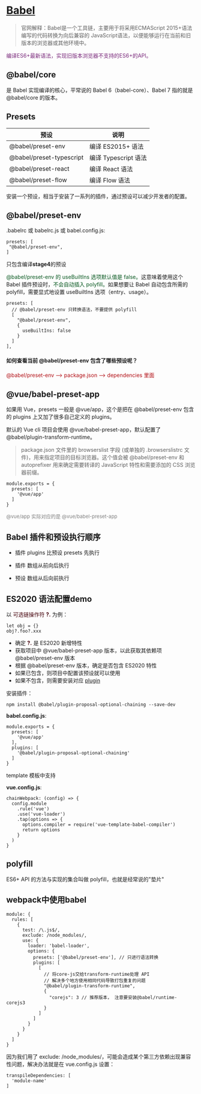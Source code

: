 # [Babel](https://babeljs.io/docs/babel-preset-env)

<!-- https://babel.nodejs.cn/docs/babel-preset-env/#targets -->

<!-- https://static.kancloud.cn/cyyspring/webpack/2670925 -->

> 官网解释：Babel是一个工具链，主要用于将采用ECMAScript 2015+语法编写的代码转换为向后兼容的 JavaScript语法，以便能够运行在当前和旧版本的浏览器或其他环境中。

<font color=#7A297B>编译ES6+最新语法，实现旧版本浏览器不支持的ES6+的API。</font>

## @babel/core

是 Babel 实现编译的核心，平常说的 Babel 6（babel-core）、Babel 7 指的就是 @babel/core 的版本。

## Presets

| 预设 | 说明 |
|---|---|
| @babel/preset-env | 编译 ES2015+ 语法 |
| @babel/preset-typescript | 编译 Typescript 语法 |
| @babel/preset-react | 编译 React 语法 |
| @babel/preset-flow | 编译 Flow 语法 |

安装一个预设，相当于安装了一系列的插件，通过预设可以减少开发者的配置。

## @babel/preset-env
.babelrc 或 babelrc.js 或 babel.config.js:
```
presets: [
 "@babel/preset-env",
]
```
只包含编译**stage4**的预设

<font color=#085820>@babel/preset-env 的 useBuiltIns 选项默认值是 false。</font>这意味着使用这个 Babel 插件预设时，<font color=#085820>不会自动插入 polyfill。</font>如果想要让 Babel 自动包含所需的 polyfill，需要显式地设置 useBuiltIns 选项（entry、usage）。

```
presets: [
  // @babel/preset-env 只转换语法，不要提供 polyfill
  [
    "@babel/preset-env", 
    {
      useBuiltIns: false
    }
  ]
],
```

#### 如何查看当前 @babel/preset-env 包含了哪些预设呢？

<font color=#B21016>@babel/preset-env --> package.json --> dependencies 里面</font>


## @vue/babel-preset-app

如果用 Vue，presets 一般是 @vue/app，这个是把在 @babel/preset-env 包含的 plugins 上又加了很多自己定义的 plugins。

默认的 Vue cli 项目会使用 @vue/babel-preset-app，默认配置了@babel/plugin-transform-runtime。

> package.json 文件里的 browserslist 字段 (或单独的 .browserslistrc 文件)，用来指定项目的目标浏览器。这个值会被 @babel/preset-env 和 autoprefixer 用来确定需要转译的 JavaScript 特性和需要添加的 CSS 浏览器前缀。
 

```
module.exports = {
  presets: [
    '@vue/app'
  ]
}
```
<font color=gray size=2>@vue/app 实际对应的是 @vue/babel-preset-app</font>

## Babel 插件和预设执行顺序

- 插件 plugins 比预设 presets 先执行

- 插件 数组从前向后执行

- 预设 数组从后向前执行

## ES2020 语法配置demo

以 <font color=#44000A>可选链操作符 **?.**</font> 为例：
```
let obj = {}
obj?.foo?.xxx
```
- 确定 <font color=#44000A>**?.**</font> 是 ES2020 新增特性
- 获取项目中 @vue/babel-preset-app 版本，以此获取其依赖项 @babel/preset-env 版本
- 根据 @babel/preset-env 版本，确定是否包含 ES2020 特性
- 如果已包含，则项目中配置该预设就可以使用
- 如果不包含，则需要安装对应 [plugin](https://babeljs.io/docs/plugins-list)

安装插件：
```
npm install @babel/plugin-proposal-optional-chaining --save-dev
```

**babel.config.js**:
```
module.exports = {
  presets: [
    '@vue/app'
  ],
  plugins: [
    '@babel/plugin-proposal-optional-chaining'
  ]
}
```

template 模板中支持

**vue.config.js**: 
```
chainWebpack: (config) => {
  config.module
    .rule('vue')
    .use('vue-loader')
    .tap(options => {
      options.compiler = require('vue-template-babel-compiler')
      return options
    }
  )
}
```

## polyfill

ES6+ API 的方法与实现的集合叫做 polyfill，也就是经常说的"垫片"

## webpack中使用babel
```
module: {
  rules: [
    {
      test: /\.js$/,
      exclude: /node_modules/,
      use: {
        loader: 'babel-loader',
        options: {
          presets: ['@babel/preset-env'], // 只进行语法转换
          plugins: [
            [
              // 将core-js交给transform-runtime处理 API
              // 解决多个地方使用相同代码导致打包重复的问题
              "@babel/plugin-transform-runtime",
              {
                "corejs": 3 // 推荐版本， 注意要安装@babel/runtime-corejs3
              }
            ]
          ]
        }
      }
    }
  ]
}
```
因为我们用了 exclude: /node_modules/，可能会造成某个第三方依赖出现兼容性问题，解决办法就是在
vue.config.js 设置：
```
transpileDependencies: [
  'module-name'
]
```




